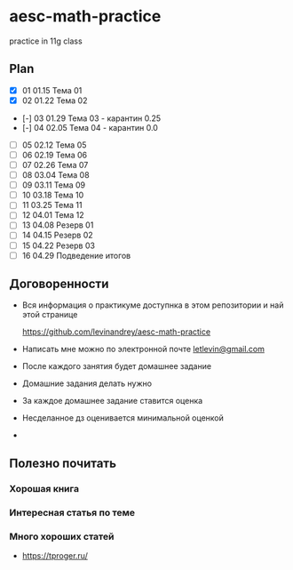 # aesc-math-practice
practice in 11g class


## Plan 
  - [x] 01	01.15	Тема 01
  - [x] 02	01.22	Тема 02
  - [-] 03	01.29	Тема 03	- карантин 0.25
  - [-] 04	02.05	Тема 04 - карантин 0.0
  - [ ] 05	02.12	Тема 05
  - [ ] 06	02.19	Тема 06
  - [ ] 07	02.26	Тема 07
  - [ ] 08	03.04	Тема 08
  - [ ] 09	03.11	Тема 09
  - [ ] 10	03.18	Тема 10
  - [ ] 11	03.25	Тема 11
  - [ ] 12	04.01	Тема 12
  - [ ] 13	04.08	Резерв 01
  - [ ] 14	04.15	Резерв 02
  - [ ] 15	04.22	Резерв 03
  - [ ] 16	04.29	Подведение итогов

## Договоренности 

  * Вся информация о практикуме доступнка в этом репозитории и най этой странице 
    
    https://github.com/levinandrey/aesc-math-practice
    
  * Написать мне можно по электронной почте letlevin@gmail.com
  * После каждого занятия будет домашнее задание
  * Домашние задания делать нужно
  * За каждое домашнее задание ставится оценка
  * Несделанное дз оценивается минимальной оценкой
  * 
   
  
  
  
  
## Полезно почитать

### Хорошая книга

### Интересная статья по теме

### Много хороших статей

  * https://tproger.ru/

